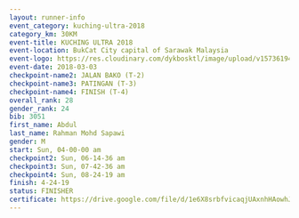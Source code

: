 ```yaml
--- 
layout: runner-info 
event_category: kuching-ultra-2018 
category_km: 30KM 
event-title: KUCHING ULTRA 2018 
event-location: BukCat City capital of Sarawak Malaysia 
event-logo: https://res.cloudinary.com/dykbosktl/image/upload/v1573619473/Logo/kuching-ultra-2018-logo_tlpvm5.png 
event-date: 2018-03-03 
checkpoint-name2: JALAN BAKO (T-2) 
checkpoint-name3: PATINGAN (T-3) 
checkpoint-name4: FINISH (T-4) 
overall_rank: 28
gender_rank: 24
bib: 3051
first_name: Abdul
last_name: Rahman Mohd Sapawi
gender: M
start: Sun, 04-00-00 am
checkpoint2: Sun, 06-14-36 am
checkpoint3: Sun, 07-42-36 am
checkpoint4: Sun, 08-24-19 am
finish: 4-24-19
status: FINISHER
certificate: https://drive.google.com/file/d/1e6X8srbfvicaqjUAxnhHAowhJVtTJX9i/view?usp=sharing","CERTIFICATE")
--- 
```

